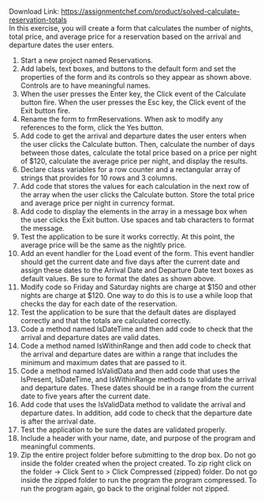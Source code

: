 Download Link: https://assignmentchef.com/product/solved-calculate-reservation-totals
<br>
In this exercise, you will create a form that calculates the number of nights, total price, and average price for a reservation based on the arrival and departure dates the user enters.




<ol>

 <li>Start a new project named Reservations.</li>

 <li>Add labels, text boxes, and buttons to the default form and set the properties of the form and its controls so they appear as shown above. Controls are to have meaningful names.</li>

 <li>When the user presses the Enter key, the Click event of the Calculate button fire. When the user presses the Esc key, the Click event of the Exit button fire.</li>

 <li>Rename the form to frmReservations. When ask to modify any references to the form, click the Yes button.</li>

 <li>Add code to get the arrival and departure dates the user enters when the user clicks the Calculate button. Then, calculate the number of days between those dates, calculate the total price based on a price per night of $120, calculate the average price per night, and display the results.</li>

 <li>Declare class variables for a row counter and a rectangular array of strings that provides for 10 rows and 3 columns.</li>

 <li>Add code that stores the values for each calculation in the next row of the array when the user clicks the Calculate button. Store the total price and average price per night in currency format.</li>

 <li>Add code to display the elements in the array in a message box when the user clicks the Exit button. Use spaces and tab characters to format the message.</li>

 <li>Test the application to be sure it works correctly. At this point, the average price will be the same as the nightly price.</li>

 <li>Add an event handler for the Load event of the form. This event handler should get the current date and five days after the current date and assign these dates to the Arrival Date and Departure Date text boxes as default values. Be sure to format the dates as shown above.</li>

 <li>Modify code so Friday and Saturday nights are charge at $150 and other nights are charge at $120. One way to do this is to use a while loop that checks the day for each date of the reservation.</li>

 <li>Test the application to be sure that the default dates are displayed correctly and that the totals are calculated correctly.</li>

 <li>Code a method named IsDateTime and then add code to check that the arrival and departure dates are valid dates.</li>

 <li>Code a method named IsWithinRange and then add code to check that the arrival and departure dates are within a range that includes the minimum and maximum dates that are passed to it.</li>

 <li>Code a method named IsValidData and then add code that uses the IsPresent, IsDateTime, and IsWithinRange methods to validate the arrival and departure dates. These dates should be in a range from the current date to five years after the current date.</li>

 <li>Add code that uses the IsValidData method to validate the arrival and departure dates. In addition, add code to check that the departure date is after the arrival date.</li>

 <li>Test the application to be sure the dates are validated properly.</li>

 <li>Include a header with your name, date, and purpose of the program and meaningful comments.</li>

 <li>Zip the entire project folder before submitting to the drop box. Do not go inside the folder created when the project created. To zip right click on the folder -&gt; Click Sent to &gt; Click Compressed (zipped) folder. Do not go inside the zipped folder to run the program the program compressed. To run the program again, go back to the original folder not zipped.</li>

</ol>


